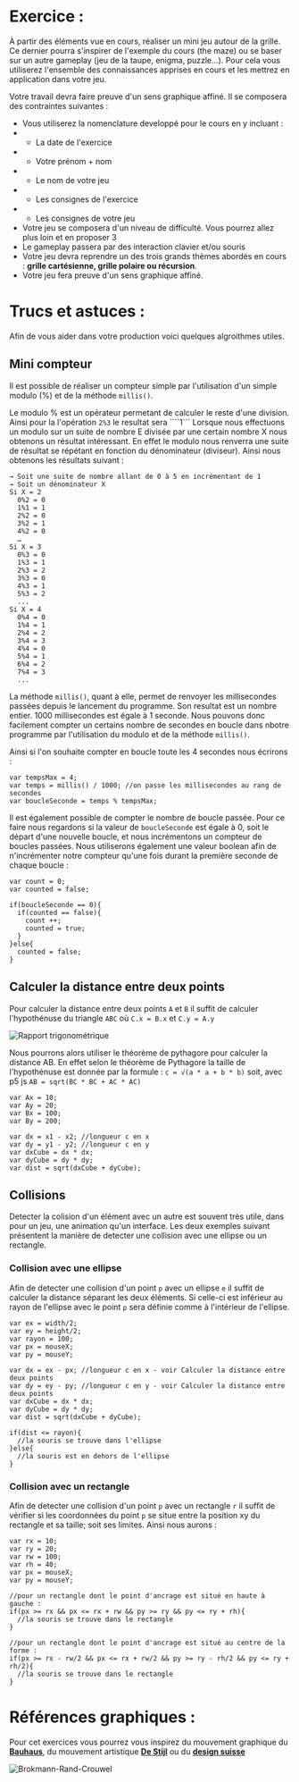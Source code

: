 # Exercice :

À partir des éléments vue en cours, réaliser un mini jeu autour de la grille. Ce dernier pourra s'inspirer de l'exemple du cours (the maze) ou se baser sur un autre gameplay (jeu de la taupe, enigma, puzzle...). Pour cela vous utiliserez l'ensemble des connaissances apprises en cours et les mettrez en application dans votre jeu.

Votre travail devra faire preuve d'un sens graphique affiné. Il se composera des contraintes suivantes :

* Vous utiliserez la nomenclature developpé pour le cours en y incluant :
* * La date de l'exercice
* * Votre prénom + nom
* * Le nom de votre jeu
* * Les consignes de l'exercice
* * Les consignes de votre jeu
* Votre jeu se composera d'un niveau de difficulté. Vous pourrez allez plus loin et en proposer 3
* Le gameplay passera par des interaction clavier et/ou souris
* Votre jeu devra reprendre un des trois grands thèmes abordés en cours : **grille cartésienne, grille polaire ou récursion**.
* Votre jeu fera preuve d'un sens graphique affiné.

# Trucs et astuces :
Afin de vous aider dans votre production voici quelques algroithmes utiles.

## Mini compteur
Il est possible de réaliser un compteur simple par l'utilisation d'un simple modulo (%) et de la méthode ```millis()```.

Le modulo % est un opérateur permetant de calculer le reste d'une division. Ainsi pour la l'opération ```2%3``` le resultat sera ````1```
Lorsque nous effectuons un modulo sur un suite de nombre E divisée par une certain nombre X nous obtenons un résultat intéressant. En effet le modulo nous renverra une suite de résultat se répétant en fonction du dénominateur (diviseur). Ainsi nous obtenons les résultats suivant :

```
→ Soit une suite de nombre allant de 0 à 5 en incrémentant de 1
→ Soit un dénominateur X
Si X = 2
  0%2 = 0
  1%1 = 1
  2%2 = 0
  3%2 = 1
  4%2 = 0
  …
Si X = 3
  0%3 = 0
  1%3 = 1
  2%3 = 2
  3%3 = 0
  4%3 = 1
  5%3 = 2
  ...
Si X = 4
  0%4 = 0
  1%4 = 1
  2%4 = 2
  3%4 = 3
  4%4 = 0
  5%4 = 1
  6%4 = 2
  7%4 = 3
  ...
```

La méthode ```millis()```, quant à elle, permet de renvoyer les millisecondes passées depuis le lancement du programme. Son resultat est un nombre entier.
1000 millisecondes est égale à 1 seconde. Nous pouvons donc facilement compter un certains nombre de secondes en boucle dans nbotre programme par l'utilisation du modulo et de la méthode ```millis()```.

Ainsi si l'on souhaite compter en boucle toute les 4 secondes nous écrirons :

```
var tempsMax = 4;
var temps = millis() / 1000; //on passe les millisecondes au rang de secondes
var boucleSeconde = temps % tempsMax;
```

Il est également possible de compter le nombre de boucle passée. Pour ce faire nous regardons si la valeur de ```boucleSeconde``` est égale à 0, soit le départ d'une nouvelle boucle, et nous incrémentons un compteur de boucles passées. Nous utiliserons également une valeur boolean afin de n'incrémenter notre compteur qu'une fois durant la première seconde de chaque boucle :

```
var count = 0;
var counted = false;

if(boucleSeconde == 0){
  if(counted == false){
    count ++;
    counted = true;
  }
}else{
  counted = false;
}
```

## Calculer la distance entre deux points
Pour calculer la distance entre deux points ```A``` et ```B``` il suffit de calculer l'hypothénuse du triangle ```ABC``` où ```C.x = B.x``` et ```C.y = A.y```

![Rapport trigonométrique](http://arivaux.com/leliengraphique/wp-content/uploads/2013/03/Capture-d%E2%80%99%C3%A9cran-2013-03-17-%C3%A0-18.24.47.png)

Nous pourrons alors utiliser le théorème de pythagore pour calculer la distance AB. En effet selon le théorème de Pythagore la taille de l'hypothénuse est donnée par la formule : ```c = √(a * a + b * b)``` soit, avec p5 js ```AB = sqrt(BC * BC + AC * AC)```

```
var Ax = 10;
var Ay = 20;
var Bx = 100;
var By = 200;

var dx = x1 - x2; //longueur c en x
var dy = y1 - y2; //longueur c en y
var dxCube = dx * dx;
var dyCube = dy * dy;
var dist = sqrt(dxCube + dyCube);
```

## Collisions
Detecter la colision d'un élément avec un autre est souvent très utile, dans pour un jeu, une animation qu'un interface. Les deux exemples suivant présentent la manière de detecter une collision avec une ellipse ou un rectangle.

### Collision avec une ellipse
Afin de detecter une collision d'un point ```p``` avec un ellipse ```e``` il suffit de calculer la distance séparant les deux éléments. Si celle-ci est inférieur au rayon de l'ellipse avec le point ```p``` sera définie comme à l'intérieur de l'ellipse.

```
var ex = width/2;
var ey = height/2;
var rayon = 100;
var px = mouseX;
var py = mouseY;

var dx = ex - px; //longueur c en x - voir Calculer la distance entre deux points
var dy = ey - py; //longueur c en y - voir Calculer la distance entre deux points
var dxCube = dx * dx;
var dyCube = dy * dy;
var dist = sqrt(dxCube + dyCube);

if(dist <= rayon){
  //la souris se trouve dans l'ellipse
}else{
  //la souris est en dehors de l'ellipse
}
```

### Collision avec un rectangle
Afin de detecter une collision d'un point ```p``` avec un rectangle ```r``` il suffit de vérifier si les coordonnées du point ```p``` se situe entre la position xy du rectangle et sa taille; soit ses limites. Ainsi nous aurons :

```
var rx = 10;
var ry = 20;
var rw = 100;
var rh = 40;
var px = mouseX;
var py = mouseY;

//pour un rectangle dont le point d'ancrage est situé en haute à gauche :
if(px >= rx && px <= rx + rw && py >= ry && py <= ry + rh){
  //la souris se trouve dans le rectangle
}

//pour un rectangle dont le point d'ancrage est situé au centre de la forme :
if(px >= rx - rw/2 && px <= rx + rw/2 && py >= ry - rh/2 && py <= ry + rh/2){
  //la souris se trouve dans le rectangle
}
```

# Références graphiques :

Pour cet exercices vous pourrez vous inspirez du mouvement graphique du [**Bauhaus**](https://fr.wikipedia.org/wiki/Bauhaus), du mouvement artistique [**De Stijl**](https://fr.wikipedia.org/wiki/De_Stijl) ou du [**design suisse**](http://www.designishistory.com/home/swiss/)

![Brokmann-Rand-Crouwel](https://www.arivaux.com/preprod/cc-2018/20180325_GD_References.jpg)
